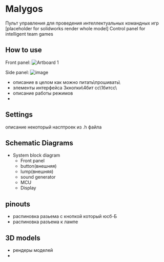 # Malygos
Пульт управления для проведения интеллектуальных командных игр 
[placeholder for solidworks render whole model]
Control panel for intelligent team games

How to use
---
Front panel:
![Artboard 1](https://user-images.githubusercontent.com/54314123/137303006-9e96bf90-dd47-48e2-9a92-495c06d83456.png)

Side panel:
![image](https://user-images.githubusercontent.com/54314123/137303731-b38cc325-8b65-4f15-a87d-14cd3588e355.png)


- описание в целом как можно питать\прошивать\
- элементы интерфейса 3кнопки\4бит сс\1битсс\
- описание работы режимов
- 
Settings
---
описание некоторый насптроек из .h файла


Schematic Diagrams
---
- System block diagram
	- Front panel
	- button(внешняя)
	- lump(внешняя)
	- sound generator
	- MCU
	- Display

pinouts
---
- распиновка разьема с кнопкой который юсб-Б
- распиновка разъема к лампе


3D models
---
- рендеры моделей
- 
<!--stackedit_data:
eyJoaXN0b3J5IjpbLTIwNzI1NTkwNzksLTY0MzYyNDA2MywyMT
AxOTYyMTQ5LDIyOTgwNTY2OCwtMTQ4NDI1ODE3NV19
-->